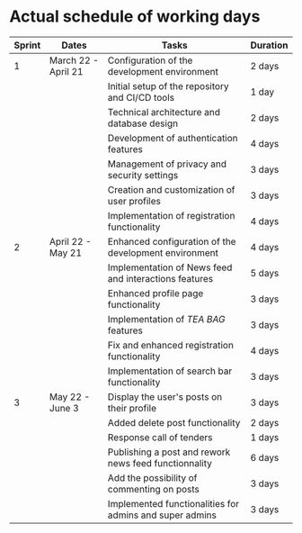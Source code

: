 # Actual schedule of working days

| Sprint | Dates               | Tasks                                                   | Duration |
| ------ | ------------------- | ------------------------------------------------------- | -------- |
| 1      | March 22 - April 21 | Configuration of the development environment            | 2 days   |
|        |                     | Initial setup of the repository and CI/CD tools         | 1 day    |
|        |                     | Technical architecture and database design              | 2 days   |
|        |                     | Development of authentication features                  | 4 days   |
|        |                     | Management of privacy and security settings             | 3 days   |
|        |                     | Creation and customization of user profiles             | 3 days   |
|        |                     | Implementation of registration functionality            | 4 days   |
| 2      | April 22 - May 21   | Enhanced configuration of the development environment   | 4 days   |
|        |                     | Implementation of News feed and interactions features   | 5 days   |
|        |                     | Enhanced profile page functionality                     | 3 days   |
|        |                     | Implementation of _TEA BAG_ features                    | 3 days   |
|        |                     | Fix and enhanced registration functionality             | 4 days   |
|        |                     | Implementation of search bar functionality              | 3 days   |
| 3      | May 22 - June 3     | Display the user's posts on their profile               | 3 days   |
|        |                     | Added delete post functionality                         | 2 days   |
|        |                     | Response call of tenders                                | 1 days   |
|        |                     | Publishing a post and rework news feed functionnality   | 6 days   |
|        |                     | Add the possibility of commenting on posts              | 3 days   |
|        |                     | Implemented functionalities for admins and super admins | 3 days   |
